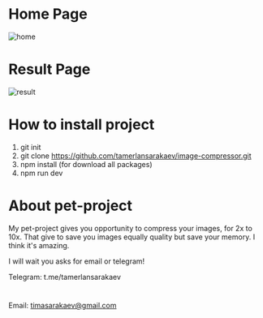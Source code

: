 # Home Page
![home](https://github.com/tamerlansarakaev/image-compressor/assets/96797238/994ec870-ab93-45c0-ae64-256d1057938e)

# Result Page
![result](https://github.com/tamerlansarakaev/image-compressor/assets/96797238/bc6042a3-d992-488f-bef8-b70f486e72df)

# How to install project
1. git init
2. git clone https://github.com/tamerlansarakaev/image-compressor.git
3. npm install (for download all packages)
4. npm run dev

# About pet-project

My pet-project gives you opportunity to compress your images, for 2x to 10x. That give to save you images equally quality but save your memory.
I think it's amazing.

I will wait you asks for email or telegram!

Telegram: t.me/tamerlansarakaev
#
Email: timasarakaev@gmail.com
